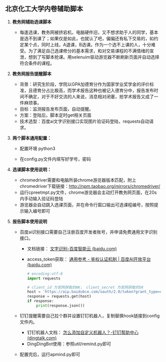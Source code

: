 ## 北京化工大学内卷辅助脚本

1. **教务网辅助选课脚本**    

   - 每逢选课，教务网被挤宕机，电脑硬件旧，又不想求助于人的同学，基本是选不到课了；如果仅是如此，也就认了吧，偏偏还有私下交易的，如约定某个点，同时上线，A退课，B选课。作为一个选不上课的人，十分难受。为了满足自己选课修分的基本需求，和对交易课程的不满情绪的宣泄，想到了写脚本抢课。用selenuim驱动游览器不断刷新页面并自动选择符合条件的课程。


2. **教务网报告提醒脚本**
 
   -  背景：研究生阶段，学院以GPA加德育分作为国家学业奖学金的评价标准，且德育分占比极高，而学术报告这种也被记入德育分中，报告发布时间不确定，对于不好交流的人来说，消息相对闭塞，抢学术报告又成了一件麻烦事。
   -  目标：监测报告发布页面，自动提醒。
   -  方案：登陆后，脚本定时get相关页面
   -  技术选型：百度ai文字识别接口实现图片验证码登陆，requests自动请求。
   

3. **两个脚本通用配置：**

   - 配置环境 python3

   - 在config.py文件内填写好学号，密码


4. **选课脚本使用说明：**

   - chromedriver需要和电脑所装chrome游览器版本匹配，附上chromedriver下载链接：http://npm.taobao.org/mirrors/chromedriver/
   - 运行cpreetmpt.py文件，chrome游览器会主动打开教务网页面，在20s内手动输入验证码登陆
   - 游览器会自动跳入选课页面，并在命令行窗口输出可选课程编号，按照提示输入编号即可

   

5. **报告脚本使用说明**

   - 百度ai识别接口需要自己注册百度开发者账号，并申请免费通用文字识别接口。

     - 文档链接： [文字识别-百度智能云 (baidu.com)](https://cloud.baidu.com/doc/OCR/index.html) 

     - access_token获取： [通用参考 - 鉴权认证机制 | 百度AI开放平台 (baidu.com)](https://ai.baidu.com/ai-doc/REFERENCE/Ck3dwjhhu) 

       ```python
       # encoding:utf-8
       import requests 
       
       # client_id 为官网获取的AK， client_secret 为官网获取的SK
       host = 'https://aip.baidubce.com/oauth/2.0/token?grant_type=client_credentials&client_id=【官网获取的AK】&client_secret=【官网获取的SK】'
       response = requests.get(host)
       if response:
           print(response.json())
       ```

       

   - 钉钉提醒需要自己拉个群并设置钉钉机器人，复制替换hook链接到config文件内。

     - 钉钉机器人文档： [怎么添加自定义机器人？-钉钉帮助中心 (dingtalk.com)](https://www.dingtalk.com/qidian/help-detail-20781541.html) 
     - DingDingBot使用：参照util/remind.py即可

   - 配置完后，运行apmind.py即可

     

   

